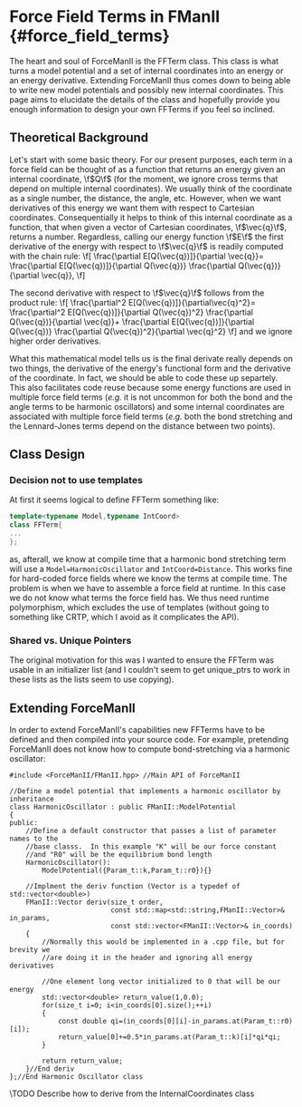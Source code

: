 Force Field Terms in FManII                                 {#force_field_terms}
===========================

The heart and soul of ForceManII is the FFTerm class.  This class is what turns
a model potential and a set of internal coordinates into an energy or an
energy derivative.  Extending ForceManII thus comes down to being able to write
new model potentials and possibly new internal coordinates.  This page aims to
elucidate the details of the class and hopefully provide you enough information
to design your own FFTerms if you feel so inclined.

## Theoretical Background

Let's start with some basic theory.  For our present purposes, each term in a
force field can be thought of as a function that returns an energy given an
internal coordinate, \f$Q\f$ (for the moment, we ignore cross terms that depend
on multiple internal coordinates).  We usually think of the coordinate as a
single number, the distance, the angle, etc.  However, when we want derivatives
of this energy we want them with respect to Cartesian coordinates.
Consequentially it helps to think of this internal coordinate as a function,
that when given a vector of Cartesian coordinates, \f$\vec{q}\f$, returns a
number.  Regardless, calling our energy function \f$E\f$ the first derivative of
the energy with respect to \f$\vec{q}\f$ is readily computed with the chain
rule:
\f[
    \frac{\partial E[Q(\vec{q})]}{\partial \vec{q}}=
         \frac{\partial E[Q(\vec{q})]}{\partial Q(\vec{q})}
         \frac{\partial Q(\vec{q})}{\partial \vec{q}},
\f]

The second derivative with respect to \f$\vec{q}\f$ follows from the product
rule:
\f[
    \frac{\partial^2 E[Q(\vec{q})]}{\partial\vec{q}^2}=
    \frac{\partial^2 E[Q(\vec{q})]}{\partial Q(\vec{q})^2}
    \frac{\partial Q(\vec{q})}{\partial \vec{q}}+
    \frac{\partial E[Q(\vec{q})]}{\partial Q(\vec{q})}
    \frac{\partial Q(\vec{q})^2}{\partial \vec{q}^2}
\f]
and we ignore higher order derivatives.

What this mathematical model tells us is the final derivate really depends on
two things, the derivative of the energy's functional form and the derivative of
the coordinate.  In fact, we should be able to code these up separtely. This
also facilitates code reuse because some energy functions are used
in multiple force field terms (*e.g.* it is not uncommon for both the bond and
the angle terms to be harmonic oscillators) and some internal coordinates are
associated with multiple force field terms (*e.g.* both the bond stretching and
the Lennard-Jones terms depend on the distance between two points).

## Class Design

### Decision not to use templates
At first it seems logical to define FFTerm something like:
~~~.cpp
template<typename Model,typename IntCoord>
class FFTerm{
...
};
~~~
as, afterall, we know at compile time that a harmonic bond stretching term
will use a `Model=HarmonicOscillator` and `IntCoord=Distance`.  This works fine
for hard-coded force fields where we know the terms at compile time.  The
problem is when we have to assemble a force field at runtime.  In this case we
do not know what terms the force field has.  We thus need runtime polymorphism,
which excludes the use of templates (without going to something like CRTP, which
I avoid as it complicates the API).

### Shared vs. Unique Pointers
The original motivation for this was I wanted to ensure the FFTerm was usable
in an initializer list (and I couldn't seem to get unique_ptrs to work in these
lists as the lists seem to use copying).


## Extending ForceManII

In order to extend ForceManII's capabilities new FFTerms have to be defined and
then compiled into your source code.  For example, pretending ForceManII does
not know how to compute bond-stretching via a harmonic oscillator:

~~~{.cpp}
#include <ForceManII/FManII.hpp> //Main API of ForceManII

//Define a model potential that implements a harmonic oscillator by inheritance
class HarmonicOscillator : public FManII::ModelPotential
{
public:
    //Define a default constructor that passes a list of parameter names to the
    //base classs.  In this example "K" will be our force constant
    //and "R0" will be the equilibrium bond length
    HarmonicOscillator():
        ModelPotential({Param_t::k,Param_t::r0}){}

    //Implment the deriv function (Vector is a typedef of std::vector<double>)
    FManII::Vector deriv(size_t order,
                         const std::map<std::string,FManII::Vector>& in_params,
                         const std::vector<FManII::Vector>& in_coords)
    {
        //Normally this would be implemented in a .cpp file, but for brevity we
        //are doing it in the header and ignoring all energy derivatives

        //One element long vector initialized to 0 that will be our energy
        std::vector<double> return_value(1,0.0);
        for(size_t i=0; i<in_coords[0].size();++i)
        {
            const double qi=(in_coords[0][i]-in_params.at(Param_t::r0)[i]);
            return_value[0]+=0.5*in_params.at(Param_t::k)[i]*qi*qi;
        }

        return return_value;
    }//End deriv
};//End Harmonic Oscillator class
~~~

\TODO Describe how to derive from the InternalCoordinates class
